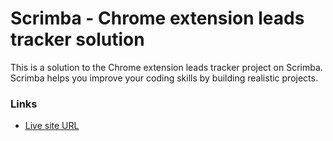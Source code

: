 <h1>Scrimba - Chrome extension leads tracker solution</h1>

<p>This is a solution to the Chrome extension leads tracker project on Scrimba. Scrimba helps you improve your coding skills by building realistic projects.</p>

<h3>Links</h3>
<ul>
  <li><a href="https://lovely-cheesecake-7677d5.netlify.app">Live site URL</a></li>
  
</ul>
